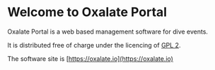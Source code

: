 # Welcome to Oxalate Portal

Oxalate Portal is a web based management software for dive events.

It is distributed free of charge under the licencing of [GPL 2](https://www.gnu.org/licenses/old-licenses/gpl-2.0.html).

The software site is [https://oxalate.io](https://oxalate.io)

